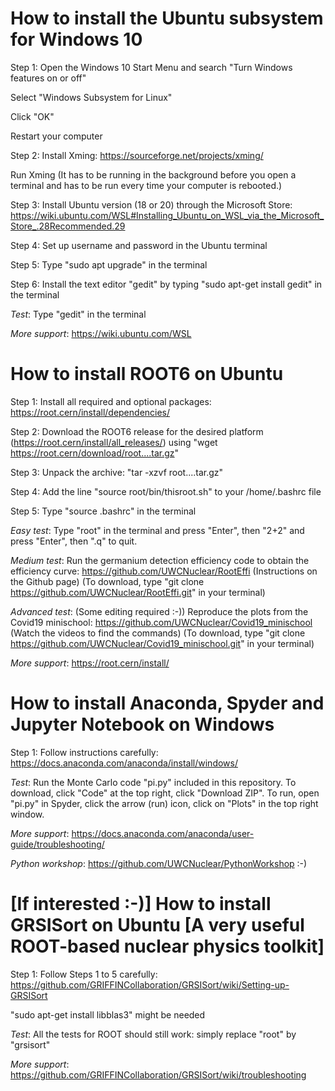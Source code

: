 # How to install the Ubuntu subsystem for Windows	10
Step 1:	Open the Windows 10 Start Menu and search "Turn Windows features on or off"

Select "Windows Subsystem for Linux"
 
Click "OK"
  
Restart your computer

Step 2:	Install Xming: https://sourceforge.net/projects/xming/

Run Xming (It has to be running in the background before you open a terminal and has to be run every time your computer is rebooted.)

Step 3:	Install Ubuntu version (18 or 20) through the Microsoft Store: https://wiki.ubuntu.com/WSL#Installing_Ubuntu_on_WSL_via_the_Microsoft_Store_.28Recommended.29

Step 4:	Set up username and password in the Ubuntu terminal

Step 5:	Type "sudo apt upgrade" in the terminal

Step 6:	Install the text editor "gedit" by typing "sudo apt-get install gedit" in the terminal

*Test*: Type "gedit" in the terminal

*More support*:	https://wiki.ubuntu.com/WSL


# How to install ROOT6 on Ubuntu	
Step 1:	Install all required and optional packages: https://root.cern/install/dependencies/

Step 2:	Download the ROOT6 release for the desired platform (https://root.cern/install/all_releases/) using "wget https://root.cern/download/root....tar.gz"

Step 3:	Unpack the archive: "tar -xzvf root....tar.gz"

Step 4:	Add the line "source root/bin/thisroot.sh" to your /home/.bashrc file

Step 5:	Type "source .bashrc" in the terminal

*Easy test*: Type "root" in the terminal and press "Enter", then "2+2" and press "Enter", then ".q" to quit.

*Medium test*: Run the germanium detection efficiency code to obtain the efficiency curve: https://github.com/UWCNuclear/RootEffi (Instructions on the Github page) (To download, type "git clone https://github.com/UWCNuclear/RootEffi.git" in your terminal)

*Advanced test*: (Some editing required :-)) Reproduce the plots from the Covid19 minischool: https://github.com/UWCNuclear/Covid19_minischool (Watch the videos to find the commands) (To download, type "git clone https://github.com/UWCNuclear/Covid19_minischool.git" in your terminal)

*More support*:	https://root.cern/install/


# How to install Anaconda, Spyder and Jupyter Notebook on Windows
Step 1:	Follow instructions carefully: https://docs.anaconda.com/anaconda/install/windows/

*Test*: Run the Monte Carlo code "pi.py" included in this repository. To download, click "Code" at the top right, click "Download ZIP". To run, open "pi.py" in Spyder, click the arrow (run) icon, click on "Plots" in the top right window.

*More support*:	https://docs.anaconda.com/anaconda/user-guide/troubleshooting/

*Python workshop*:	https://github.com/UWCNuclear/PythonWorkshop  :-)


# [If interested :-)] How to install GRSISort on Ubuntu	[A very useful ROOT-based nuclear physics toolkit]
Step 1:	Follow Steps 1 to 5 carefully: https://github.com/GRIFFINCollaboration/GRSISort/wiki/Setting-up-GRSISort

"sudo apt-get install libblas3"	might be needed

*Test*: All the tests for ROOT should still work: simply replace "root" by "grsisort"

*More support*: https://github.com/GRIFFINCollaboration/GRSISort/wiki/troubleshooting

